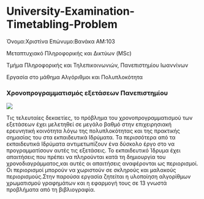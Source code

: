 # University-Examination-Timetabling-Problem
Όνομα:Χριστίνα Επώνυμο:Βανάκα ΑΜ:103 

Μεταπτυχιακό Πληροφορικής και Δικτύων (MSc)

Τμήμα Πληροφορικής και Τηλεπικοινωνιών, Πανεπιστημίου Ιωαννίνων

Εργασία στο μάθημα Αλγόριθμοι και Πολυπλοκότητα

### Χρονοπρογραμματισμός εξετάσεων Πανεπιστημίου

![](https://jeremykun.files.wordpress.com/2011/07/paris-graph-colored.png)

Τις τελευταίες δεκαετίες, το πρόβλημα του χρονοπρογραμματισμού των εξετάσεων έχει μελετηθεί σε μεγάλο βαθμό στην επιχειρησιακή ερευνητική κοινότητα λόγω της πολυπλοκότητας και της πρακτικής σημασίας του στα εκπαιδευτικά Ιδρύματα. Τα περισσότερα από τα εκπαιδευτικά Ιδρύματα αντιμετωπίζουν ένα δύσκολο έργο στο να προγραμματίσουν αυτές τις εξετάσεις. Το εκπαιδευτικό Ίδρυμα έχει απαιτήσεις που πρέπει να πληρούνται κατά τη δημιουργία του χρονοδιαγράμματος,και αυτές οι απαιτήσεις αναφέρονται ως περιορισμοί. Οι περιορισμοί μπορούν να χωριστούν σε σκληρούς και μαλακούς περιορισμούς.Στην παρούσα εργασία ζητείται η υλοποίηση αλγορίθμων χρωματισμού γραφημάτων και η εφαρμογή τους σε 13 γνωστά προβλήματα από τη βιβλιογραφία.


